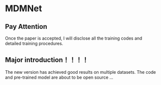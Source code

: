# MDMNet

## Pay Attention
Once the paper is accepted, I will disclose all the training codes and detailed training procedures.

## Major introduction！！！！
The new version has achieved good results on multiple datasets. The code and pre-trained model are about to be open source ...
